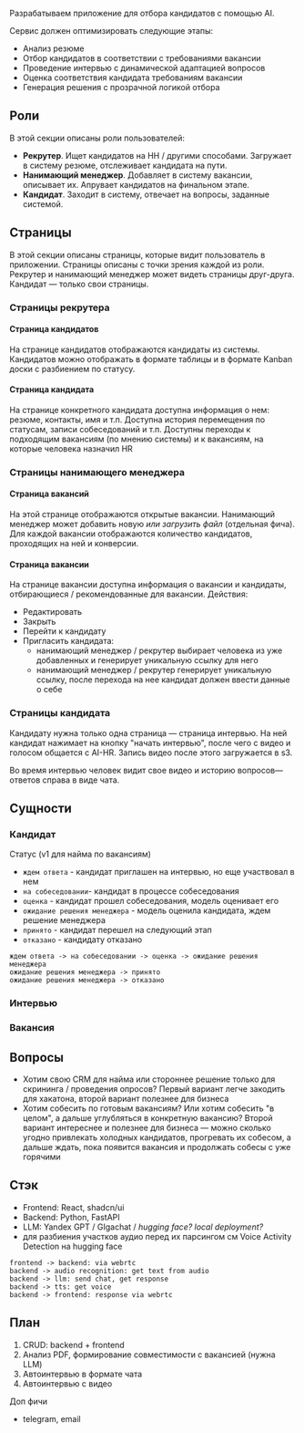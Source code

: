Разрабатываем приложение для отбора кандидатов с помощью AI.

Сервис должен оптимизировать следующие этапы:
- Анализ резюме
- Отбор кандидатов в соответствии с требованиями вакансии
- Проведение интервью с динамической адаптацией вопросов
- Оценка соответствия кандидата требованиям вакансии
- Генерация решения с прозрачной логикой отбора

## Роли

В этой секции описаны роли пользователей:
- **Рекрутер**. Ищет кандидатов на HH / другими способами. Загружает в систему резюме, отслеживает кандидата на пути.
- **Нанимающий менеджер**. Добавляет в систему вакансии, описывает их. Апрувает кандидатов на финальном этапе.
- **Кандидат**. Заходит в систему, отвечает на вопросы, заданные системой.

## Страницы

В этой секции описаны страницы, которые видит пользователь в приложении.
Страницы описаны с точки зрения каждой из роли.
Рекрутер и нанимающий менеджер может видеть страницы друг-друга. Кандидат — только свои страницы.

### Страницы рекрутера

#### Страница кандидатов
На странице кандидатов отображаются кандидаты из системы.
Кандидатов можно отображать в формате таблицы и в формате Kanban доски с разбиением по статусу.

#### Страница кандидата
На странице конкретного кандидата доступна информация о нем: резюме, контакты, имя и т.п.
Доступна история перемещения по статусам, записи собеседований и т.п.
Доступны переходы к подходящим вакансиям (по мнению системы) и к вакансиям, на которые человека назначил HR

### Страницы нанимающего менеджера
#### Страница вакансий
На этой странице отображаются открытые вакансии. Нанимающий менеджер может добавить новую _или загрузить файл_ (отдельная фича).
Для каждой вакансии отображаются количество кандидатов, проходящих на ней и конверсии.

#### Страница вакансии
На странице вакансии доступна информация о вакансии и кандидаты, отбирающиеся / рекомендованные для вакансии.
Действия:
- Редактировать
- Закрыть
- Перейти к кандидату
- Пригласить кандидата:
	- нанимающий менеджер / рекрутер выбирает человека из уже добавленных и генерирует уникальную ссылку для него
	- нанимающий менеджер / рекрутер генерирует уникальную ссылку, после перехода на нее кандидат должен ввести данные о себе

### Страницы кандидата

Кандидату нужна только одна страница — страница интервью. На ней кандидат нажимает на кнопку "начать интервью", после чего с видео и голосом общается с AI-HR. Запись видео после этого загружается в s3.

Во время интервью человек видит свое видео и историю вопросов—ответов справа в виде чата.

## Сущности
### Кандидат
Статус (v1 для найма по вакансиям)
- `ждем ответа` - кандидат приглашен на интервью, но еще участвовал в нем
- `на собеседовании`-  кандидат в процессе собеседования
- `оценка` - кандидат прошел собеседования, модель оценивает его
- `ожидание решения менеджера` - модель оценила кандидата, ждем решение менеджера
- `принято` - кандидат перешел на следующий этап
- `отказано` - кандидату отказано

```d2
ждем ответа -> на собеседовании -> оценка -> ожидание решения менеджера
ожидание решения менеджера -> принято
ожидание решения менеджера -> отказано
```
### Интервью
### Вакансия

## Вопросы
- Хотим свою CRM для найма или стороннее решение только для скрининга / проведения опросов? Первый вариант легче закодить для хакатона, второй вариант полезнее для бизнеса
- Хотим собесить по готовым вакансиям? Или хотим собесить "в целом", а дальше углубляться в конкретную вакансию? Второй вариант интереснее и полезнее для бизнеса — можно сколько угодно привлекать холодных кандидатов, прогревать их собесом, а дальше ждать, пока появится вакансия и продолжать собесы с уже горячими


## Стэк
- Frontend: React, shadcn/ui
- Backend: Python, FastAPI
- LLM: Yandex GPT / GIgachat / _hugging face? local deployment?_
- для разбиения участков аудио перед их парсингом см Voice Activity Detection на hugging face

```d2
frontend -> backend: via webrtc
backend -> audio recognition: get text from audio
backend -> llm: send chat, get response
backend -> tts: get voice
backend -> frontend: response via webrtc
```

## План
1. CRUD: backend + frontend
2. Анализ PDF, формирование совместимости с вакансией (нужна LLM)
3. Автоинтервью в формате чата
4. Автоинтервью с видео

Доп фичи
- telegram, email

